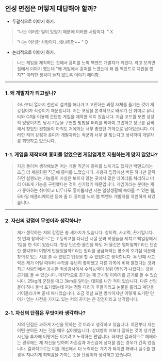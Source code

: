 ## 인성 면접은 어떻게 대답해야 할까? 

* 두괄식으로 이야기 하기.

> "나는 이러한 일이 있었기 때문에 이러한 사람이다. " X
>
>  "나는 이러한 사람이다. 왜냐하면~~ " O  

* 논리적으로 이야기 하기.

> 나는 게임을 제작하는 것에서 흥미를 느껴 백엔드 개발자가 되었다. 라고 모의면접에서 이야기 했는데 "왜 게임에서 흥미를 느꼈는데 왜 웹 백앤드로 지원을 했지?"
> 이러한 생각이 들지 않도록 이야기 해야함.

-------------------------------------------------------
### 1. 왜 개발자가 되고싶나?
> 하나부터 열까지 천천히 설계를 해나가고 고민하는 과정 자체를 즐기는 것이 제 강점이자 적성이기 때문입니다.
> 저는 코딩을 본격적으로 배우기 전 취미로 유니티와 C#을 이용해 간단한 게임을 제작한 적이 있습니다. 지금 코드를 보면 상당히 엉망이지만 당시 기능을 구현할 방법을 머리를 싸매며 고민하고
> 정보를 검색해서 찾았던 경험들이 아직도 저에게는 너무 좋았던 기억으로 남아있습니다.  이러한 저의 강점과 흥미가 개발자라는 직군과 너무 잘 맞는다고 생각하여 개발자를 희망하고 있습니다.

### 1-1. 게임을 제작하며 흥미를 얻었으면 게임업계로 지원하는게 맞지 않았나?
> 지금 돌이켜 생각해보면 저는 개발 직군에 흥미를 느끼기도 했지만 백앤드라는 조금 더 세분화된 직군에 흥미를 느꼈습니다. 사용자 입장에선 버튼 하나만 클릭하면 실행되는 기능들이 사실은
> 보이지 않는 곳에서 많은 데이터를 처리하고 머리 아프게 기능을 구현했다는 것이 신기했기 때문입니다. 게임이라는 분야는 제가 좋아하는 취미이고 너무나도 흥미롭지만 저는 
> 일상생활에 녹아들 수 있는 웹, 모바일 애플리케이션 등에 좀 더 흥미를 느껴 웹 백앤드 개발자를 지원하게 되었습니다.
> 

-----------------------------------------------------
### 2. 자신의 강점이 무엇이라 생각하나?
> 제가 생각하는 저의 강점은 총 세가지가 있습니다. 창의력, 사고력, 끈기입니다. 첫 번째 창의력으로는 고등학교를 다니던 시절 문과 학생들을 제치고 백일장에서 1등을 한 적이 있습니다. 
> 항상 단순한 물건을 봐도 저 물건은 얼마일까? 라는 단순한 생각부터 어떻게 만들었을까? 라는 원리를 궁금해하는 평소의 호기심 덕분에 창의성 있는 시를 쓸 수 있었고 입상을 할 수
> 있었다고 생각합니다. 두 번째 사고력은 제가 어릴 때부터 수학을 유난히 좋아했고 다른 과목에 비해 잘했다는 것과 최근 사람인에서 응시한 적성검사에서 수리능력이 상위 95%가 나왔다는
> 것을 근거로 들 수 있습니다. 마지막으로 끈기는 제 군시절 이야기를 근거로 들 수 있습니다. 25kg의 군장을 매고 3km를 달리는 대회를 나간 적이 있습니다. 다른 선임들이 하나 둘씩 
> 포기했는데 저는 정말 다리가 후들거리고 눈물을 흘리고 계단을 기어올라가며 끝내 해내었습니다. 조금 옛날 표현 방식이지만 이렇게 포기란 단어가 없는 사전을 가지고 있는 저의 
> 끈기는 큰 강점이라고 생각합니다.

### 2-1. 자신의 단점은 무엇이라 생각하나?
> 저의 단점은 과하게 자신을 탓하는 것 이라고 생각하고 있습니다. 이전부터 저는 어떤 분야든 지는 것을 매우 싫어했습니다. 상대방이 저보다 잘하는 것이 생기면 시간을 투자해 어떻게든 이기려고
> 노력하는 편입니다. 하지만 결과적으로 패배하는 경우에는 제 자신을 탓하며 자존감과 자신감에 상처를 입는 경우가 간혹 있습니다. 결과적으로는 이를 개선해서 더 노력하는 계기가 되지만
> 패배나 실수를 한 경우 지나치게 죄책감을 가지는 것을 단점이라 생각하고 있습니다.

